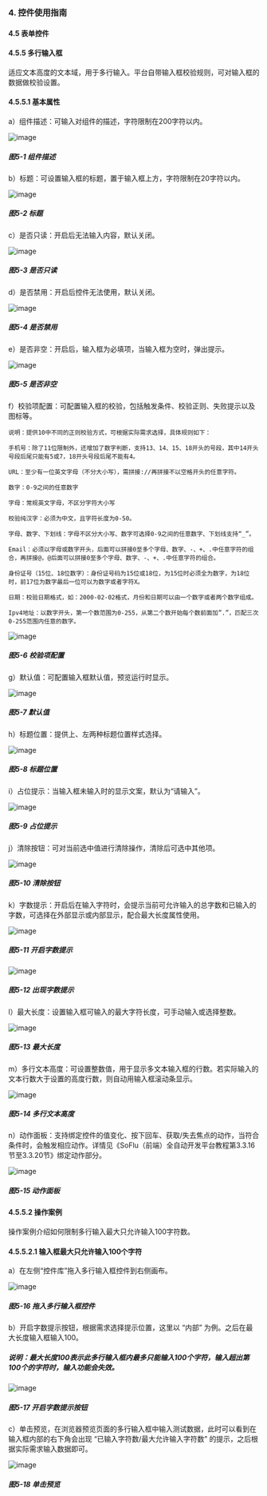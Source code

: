 ### 4. 控件使用指南

#### 4.5 表单控件

#### 4.5.5 多行输入框

适应文本高度的文本域，用于多行输入。平台自带输入框校验规则，可对输入框的数据做校验设置。

#### 4.5.5.1 基本属性

a）组件描述：可输入对组件的描述，字符限制在200字符以内。

![image](https://user-images.githubusercontent.com/79617492/221137032-d49d8dc2-0ae2-43b1-93f5-858b04feb484.png)

##### 图5-1 组件描述

b）标题：可设置输入框的标题，置于输入框上方，字符限制在20字符以内。

![image](https://user-images.githubusercontent.com/79617492/221137048-41cf7e77-ba6e-43b5-8743-3ac8cc7eed0c.png)

##### 图5-2 标题

c）是否只读：开启后无法输入内容，默认关闭。

![image](https://user-images.githubusercontent.com/79617492/221137075-9f3f8672-1120-4772-bace-976c7ab0b373.png)

##### 图5-3 是否只读

d）是否禁用：开启后控件无法使用，默认关闭。

![image](https://user-images.githubusercontent.com/79617492/221137096-ceea4ec7-4ab9-445c-9214-804a28a0ac68.png)

##### 图5-4 是否禁用

e）是否非空：开启后，输入框为必填项，当输入框为空时，弹出提示。

![image](https://user-images.githubusercontent.com/79617492/221137112-fd2064b5-1503-4636-8007-4aebb6c0778a.png)

##### 图5-5 是否非空

f）校验项配置：可配置输入框的校验，包括触发条件、校验正则、失败提示以及图标等。

```
说明：提供10中不同的正则校验方式，可根据实际需求选择，具体规则如下：

手机号：除了11位限制外，还增加了数字判断，支持13、14、15、18开头的号段，其中14开头号段后尾只能有5或7，18开头号段后尾不能有4。

URL：至少有一位英文字母（不分大小写），需拼接://再拼接不以空格开头的任意字符。

数字：0-9之间的任意数字

字母：常规英文字母，不区分字符大小写

校验纯汉字：必须为中文，且字符长度为0-50。

字母、数字、下划线：字母不区分大小写、数字可选择0-9之间的任意数字、下划线支持“_”。

Email：必须以字母或数字开头，后面可以拼接0至多个字母、数字、-、+、.中任意字符的组合，再拼接@，@后面可以拼接0至多个字母、数字、-、+、.中任意字符的组合。

身份证号（15位、18位数字）：身份证号码为15位或18位，为15位时必须全为数字，为18位时，前17位为数字最后一位可以为数字或者字符X。

日期：校验日期格式，如：2000-02-02格式，月份和日期可以由一个数字或者两个数字组成。

Ipv4地址：以数字开头，第一个数范围为0-255，从第二个数开始每个数前面加”.”，匹配三次0-255范围内任意的数字。
```

![image](https://user-images.githubusercontent.com/79617492/221137171-6fdee265-e60b-4d9b-8e27-f40fd87b6174.png)

##### 图5-6 校验项配置

g）默认值：可配置输入框默认值，预览运行时显示。

![image](https://user-images.githubusercontent.com/79617492/221137182-8b84a514-d05d-4c0c-9d23-570fe1700dda.png)

##### 图5-7 默认值

h）标题位置：提供上、左两种标题位置样式选择。

![image](https://user-images.githubusercontent.com/79617492/221137201-0b980364-7836-4012-b789-82b459f7c458.png)

##### 图5-8 标题位置

i）占位提示：当输入框未输入时的显示文案，默认为“请输入”。

![image](https://user-images.githubusercontent.com/79617492/221137225-60e278e1-fcad-4886-bd58-2801cecd49ba.png)

##### 图5-9 占位提示

j）清除按钮：可对当前选中值进行清除操作，清除后可选中其他项。

![image](https://user-images.githubusercontent.com/79617492/221137254-5fd46647-b99a-41f5-82b0-ebb14835c006.png)

##### 图5-10 清除按钮

k）字数提示：开启后在输入字符时，会提示当前可允许输入的总字数和已输入的字数，可选择在外部显示或内部显示，配合最大长度属性使用。

![image](https://user-images.githubusercontent.com/79617492/221137318-8b9affca-5926-4ae2-a2ab-4e7ed882960e.png)

##### 图5-11 开启字数提示

![image](https://user-images.githubusercontent.com/79617492/221137387-29e2a97d-7621-455f-94d2-98ba086e669f.png)

##### 图5-12 出现字数提示

l）最大长度：设置输入框可输入的最大字符长度，可手动输入或选择整数。

![image](https://user-images.githubusercontent.com/79617492/221137410-4938cbaf-3ae7-4210-b094-2f7c1d96cfa9.png)

##### 图5-13 最大长度

m）多行文本高度：可设置整数值，用于显示多文本输入框的行数。若实际输入的文本行数大于设置的高度行数，则自动用输入框滚动条显示。

![image](https://user-images.githubusercontent.com/79617492/221137431-12567c33-94df-41e8-a933-11f0267f431e.png)

##### 图5-14 多行文本高度

n）动作面板：支持绑定控件的值变化、按下回车、获取/失去焦点的动作，当符合条件时，会触发相应动作。详情见《SoFlu（前端）全自动开发平台教程第3.3.16节至3.3.20节》绑定动作部分。

![image](https://user-images.githubusercontent.com/79617492/221137484-259cc8d2-4a4f-4f06-b72b-57e2d0db5320.png)

##### 图5-15 动作面板

#### 4.5.5.2 操作案例

操作案例介绍如何限制多行输入最大只允许输入100字符数。

#### 4.5.5.2.1 输入框最大只允许输入100个字符

a）在左侧“控件库”拖入多行输入框控件到右侧画布。

![image](https://user-images.githubusercontent.com/79617492/221137507-31c1ff89-454c-400a-9ef6-29930ee229e3.png)

##### 图5-16 拖入多行输入框控件

b）开启字数提示按钮，根据需求选择提示位置，这里以 “内部” 为例。之后在最大长度输入框输入100。

##### 说明：最大长度100表示此多行输入框内最多只能输入100个字符，输入超出第100个的字符时，输入功能会失效。

![image](https://user-images.githubusercontent.com/79617492/221137531-da469dcb-9d53-4dbd-ac61-2b7481b5500a.png)

##### 图5-17 开启字数提示按钮

c）单击预览，在浏览器预览页面的多行输入框中输入测试数据，此时可以看到在输入框内部的右下角会出现 “已输入字符数/最大允许输入字符数” 的提示，之后根据实际需求输入数据即可。

![image](https://user-images.githubusercontent.com/79617492/221137551-6e19170b-db0f-4a82-921d-3e45fad1798e.png)

##### 图5-18 单击预览
